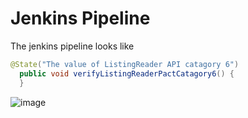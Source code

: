 # Jenkins Pipeline

The jenkins pipeline looks like

```java
@State("The value of ListingReader API catagory 6")
  public void verifyListingReaderPactCatagory6() {
  }
```
![image](https://user-images.githubusercontent.com/36564770/115127080-4cd69c80-9ff1-11eb-8e91-522c876bf62b.png)
